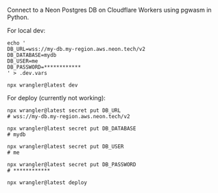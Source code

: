 
Connect to a Neon Postgres DB on Cloudflare Workers using pgwasm in Python.

For local dev:

```
echo '
DB_URL=wss://my-db.my-region.aws.neon.tech/v2
DB_DATABASE=mydb
DB_USER=me
DB_PASSWORD=************
' > .dev.vars

npx wrangler@latest dev
```

For deploy (currently not working):

```
npx wrangler@latest secret put DB_URL
# wss://my-db.my-region.aws.neon.tech/v2

npx wrangler@latest secret put DB_DATABASE
# mydb

npx wrangler@latest secret put DB_USER
# me

npx wrangler@latest secret put DB_PASSWORD
# ************

npx wrangler@latest deploy
```
